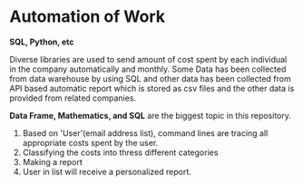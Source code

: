 Automation of Work
==================
**SQL, Python, etc**

Diverse libraries are used to send amount of cost spent by each individual in the company automatically and monthly. Some Data has been collected from data warehouse by using SQL and other data has been collected from API based automatic report which is stored as csv files and the other data is provided from related companies. 

**Data Frame, Mathematics, and SQL** are the biggest topic in this repository.

1. Based on 'User'(email address list), command lines are tracing all appropriate costs spent by the user. 
2. Classifying the costs into thress different categories
3. Making a report
4. User in list will receive a personalized report.
